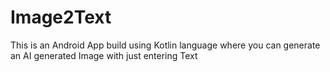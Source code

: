 # Image2Text
This is an Android App build using Kotlin language where you can generate an AI generated Image with just entering Text
